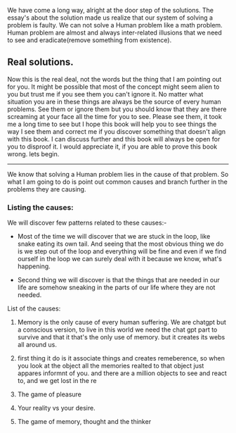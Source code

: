 We have come a long way, alright at the door step of the solutions. The essay's about the solution made us realize that our system of solving a problem is faulty.
We can not solve a Human problem like a math problem.
Human problem are almost and always inter-related illusions that we need to see and eradicate(remove something from existence).

## Real solutions.
Now this is the real deal, not the words but the thing that I am pointing out for you. It might be possible that most of the concept might seem alien to you but trust me if you see them you can't ignore it. No matter what situation you are in these things are always be the source of every human problems.
See them or ignore them but you should know that they are there screaming at your face all the time for you to see. Please see them, it took me a long time to see but I hope this book will help you to see things the way I see them and correct me if you discover something that doesn't align with this book. I can discuss further and this book will always be open for you to disproof it. I would appreciate it, if you  are able to prove this book wrong. lets begin.

---

We know that solving a Human problem lies in the cause of that problem. So what I am going to do is point out common causes and branch further in the problems they are causing.

### Listing the causes:
We will discover few patterns related to these causes:-
* Most of the time we will discover that we are stuck in the loop, like snake eating its own tail. And seeing that the most obvious thing we do is we step out of the loop and everything will be fine and even if we find ourself in the loop we can surely deal with it because we know, what's happening. 

* Second thing we will discover is that the things that are needed in our life are somehow sneaking in the parts of our life where they are not needed.

List of the causes:
1. Memory is the only cause of every human suffering. We are chatgpt but a conscious version, to live in this world we need the chat gpt part to survive and that it that's the only use of memory. but it creates its webs  all around us.
1. first thing it do is it associate things and creates remeberence, so when you look at the object all the memories realted to that object just appares informnt of you. and there are a million objects to see and react to, and we get lost in the re


2. The game of pleasure
3. Your reality vs your desire.
4. The game of memory, thought and the thinker